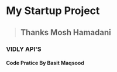 # My Startup Project
>## Thanks Mosh Hamadani
### VIDLY API'S 

#### Code Pratice By Basit Maqsood 
